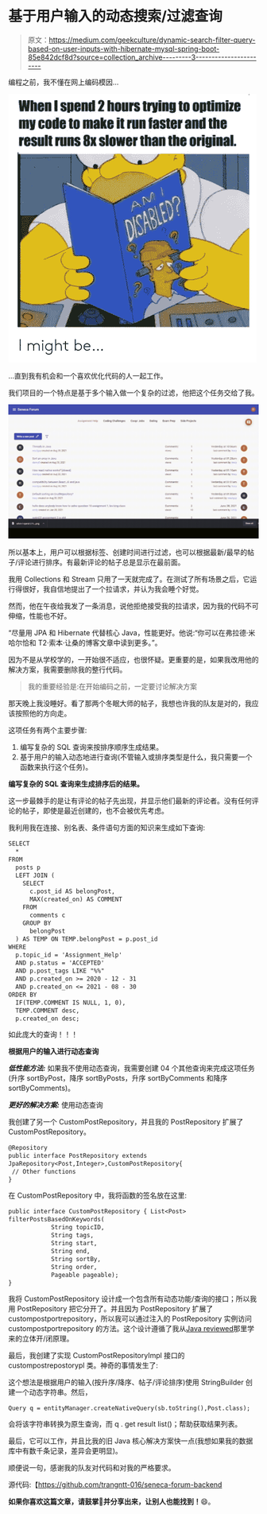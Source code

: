 # 基于用户输入的动态搜索/过滤查询

> 原文：<https://medium.com/geekculture/dynamic-search-filter-query-based-on-user-inputs-with-hibernate-mysql-spring-boot-85e842dcf8d?source=collection_archive---------3----------------------->

编程之前，我不懂在网上编码模因…

![](img/0ba5b54b6f53e431423e59d8c67f645b.png)

…直到我有机会和一个喜欢优化代码的人一起工作。

我们项目的一个特点是基于多个输入做一个复杂的过滤，他把这个任务交给了我。

![](img/f90584598eff37e8ed8e190e0c5c8857.png)

所以基本上，用户可以根据标签、创建时间进行过滤，也可以根据最新/最早的帖子/评论进行排序。有最新评论的帖子总是显示在最前面。

我用 Collections 和 Stream 只用了一天就完成了。在测试了所有场景之后，它运行得很好，我自信地提出了一个拉请求，并认为我会睡个好觉。

然而，他在午夜给我发了一条消息，说他拒绝接受我的拉请求，因为我的代码不可伸缩，性能也不好。

“尽量用 JPA 和 Hibernate 代替核心 Java，性能更好。他说:“你可以在弗拉德·米哈尔恰和 T2·索本·让桑的博客文章中读到更多。”。

因为不是从学校学的，一开始很不适应，也很怀疑。更重要的是，如果我改用他的解决方案，我需要删除我的整行代码。

> 我的重要经验是:在开始编码之前，一定要讨论解决方案

那天晚上我没睡好。看了那两个冬眠大师的帖子，我想也许我的队友是对的，我应该按照他的方向走。

这项任务有两个主要步骤:

1.  编写复杂的 SQL 查询来按排序顺序生成结果。
2.  基于用户的输入动态地进行查询(不管输入或排序类型是什么，我只需要一个函数来执行这个任务)。

**编写复杂的 SQL 查询来生成排序后的结果。**

这一步最棘手的是让有评论的帖子先出现，并显示他们最新的评论者。没有任何评论的帖子，即使是最近创建的，也不会被优先考虑。

我利用我在连接、别名表、条件语句方面的知识来生成如下查询:

```
SELECT 
  * 
FROM 
  posts p 
  LEFT JOIN (
    SELECT 
      c.post_id AS belongPost, 
      MAX(created_on) AS COMMENT 
    FROM 
      comments c 
    GROUP BY 
      belongPost
  ) AS TEMP ON TEMP.belongPost = p.post_id 
WHERE 
  p.topic_id = 'Assignment_Help' 
  AND p.status = 'ACCEPTED' 
  AND p.post_tags LIKE "%%" 
  AND p.created_on >= 2020 - 12 - 31 
  AND p.created_on <= 2021 - 08 - 30 
ORDER BY 
  IF(TEMP.COMMENT IS NULL, 1, 0), 
  TEMP.COMMENT desc, 
  p.created_on desc;
```

如此庞大的查询！！！

**根据用户的输入进行动态查询**

***低性能方法:*** 如果我不使用动态查询，我需要创建 04 个其他查询来完成这项任务(升序 sortByPost，降序 sortByPosts，升序 sortByComments 和降序 sortByComments)。

***更好的解决方案:*** 使用动态查询

我创建了另一个 CustomPostRepository，并且我的 PostRepository 扩展了 CustomPostRepository。

```
@Repository
public interface PostRepository extends JpaRepository<Post,Integer>,CustomPostRepository{     
 // Other functions
}
```

在 CustomPostRepository 中，我将函数的签名放在这里:

```
public interface CustomPostRepository { List<Post> filterPostsBasedOnKeywords(
            String topicID, 
            String tags, 
            String start, 
            String end, 
            String sortBy, 
            String order, 
            Pageable pageable);
}
```

我将 CustomPostRepository 设计成一个包含所有动态功能/查询的接口；所以我用 PostRepository 把它分开了。并且因为 PostRepository 扩展了 custompostportrepository，所以我可以通过注入的 PostRepository 实例访问 custompostportrepository 的方法。这个设计遵循了我从[Java reviewed](https://javarevisited.blogspot.com/#axzz759A3LTNj)那里学来的立体开/闭原理。

最后，我创建了实现 CustomPostRepositoryImpl 接口的 custompostrepostorypl 类。神奇的事情发生了:

这个想法是根据用户的输入(按升序/降序、帖子/评论排序)使用 StringBuilder 创建一个动态字符串。然后，

```
Query q = entityManager.createNativeQuery(sb.toString(),Post.class);
```

会将该字符串转换为原生查询，而 q . get result list()；帮助获取结果列表。

最后，它可以工作，并且比我的旧 Java 核心解决方案快一点(我想如果我的数据库中有数千条记录，差异会更明显)。

顺便说一句，感谢我的队友对代码和对我的严格要求。

源代码:【https://github.com/trangntt-016/seneca-forum-backend 

**如果你喜欢这篇文章，请鼓掌**👏**并分享出来，让别人也能找到！**😄。